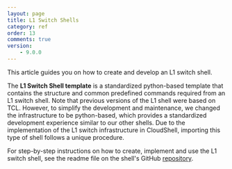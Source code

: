 ```yaml
---
layout: page
title: L1 Switch Shells
category: ref
order: 13
comments: true
version:
    - 9.0.0
---
```


This article guides you on how to create and develop an L1 switch shell.

The **L1 Switch Shell template** is a standardized python-based template that contains the structure and common predefined commands required from an L1 switch shell. Note that previous versions of the L1 shell were based on TCL. However, to simplify the development and maintenance, we changed the infrastructure to be python-based, which provides a standardized development experience similar to our other shells. Due to the implementation of the L1 switch infrastructure in CloudShell, importing this type of shell follows a unique procedure.

For step-by-step instructions on how to create, implement and use the L1 switch shell, see the readme file on the shell's GitHub <a href="https://github.com/QualiSystems/shell-L1-template" target="_blank">repository</a>.
